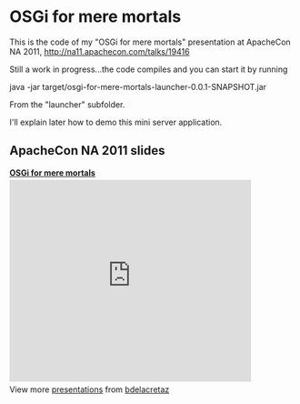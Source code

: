 # OSGi for mere mortals

This is the code of my "OSGi for mere mortals" presentation at
ApacheCon NA 2011, http://na11.apachecon.com/talks/19416

Still a work in progress...the code compiles and you can start
it by running 

  java -jar target/osgi-for-mere-mortals-launcher-0.0.1-SNAPSHOT.jar

From the "launcher" subfolder.

I'll explain later how to demo this mini server application.

## ApacheCon NA 2011 slides

<div style="width:425px" id="__ss_10111302"> <strong style="display:block;margin:12px 0 4px"><a href="http://www.slideshare.net/bdelacretaz/osgi-for-mere-mortals" title="OSGi for mere mortals" target="_blank">OSGi for mere mortals</a></strong> <iframe src="http://www.slideshare.net/slideshow/embed_code/10111302" width="425" height="355" frameborder="0" marginwidth="0" marginheight="0" scrolling="no"></iframe> <div style="padding:5px 0 12px"> View more <a href="http://www.slideshare.net/" target="_blank">presentations</a> from <a href="http://www.slideshare.net/bdelacretaz" target="_blank">bdelacretaz</a> </div> </div>
